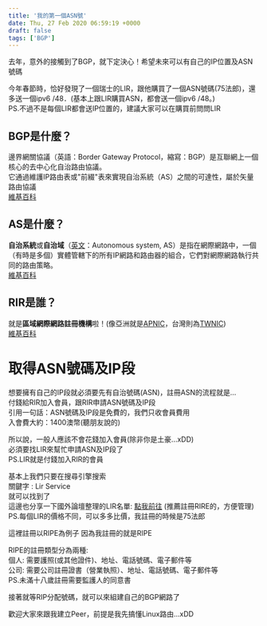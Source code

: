 ```yaml
---
title: '我的第一個ASN號'
date: Thu, 27 Feb 2020 06:59:19 +0000
draft: false
tags: ['BGP']
---
```


去年，意外的接觸到了BGP，就下定決心！希望未來可以有自己的IP位置及ASN號碼

今年春節時，恰好發現了一個瑞士的LIR，跟他購買了一個ASN號碼(75法郎)，還多送一個ipv6 /48．(基本上跟LIR購買ASN，都會送一個ipv6 /48。)  
PS.不過不是每個LIR都會送IP位置的，建議大家可以在購買前問問LIR

BGP是什麼？
-------

邊界網關協議（英語：Border Gateway Protocol，縮寫：BGP）是互聯網上一個核心的去中心化自治路由協議。  
它通過維護IP路由表或"前綴"表來實現自治系統（AS）之間的可達性，屬於矢量路由協議  
[維基百科](https://zh.wikipedia.org/zh-tw/%E8%BE%B9%E7%95%8C%E7%BD%91%E5%85%B3%E5%8D%8F%E8%AE%AE)

AS是什麼？
------

**自治系統**或**自治域**（[英文](https://zh.wikipedia.org/wiki/%E8%8B%B1%E6%96%87)：Autonomous system, AS）是指在網際網路中，一個（有時是多個）實體管轄下的所有IP網路和路由器的組合，它們對網際網路執行共同的路由策略。  
[維基百科](https://zh.wikipedia.org/zh-tw/自治系统)

**RIR**是誰？
----------

就是**區域網際網路註冊機構**啦！(像亞洲就是[APNIC](https://www.apnic.net)，台灣則為[TWNIC](https://www.twnic.net))  
[維基百科](https://zh.wikipedia.org/zh-tw/区域互联网注册管理机构)

取得ASN號碼及IP段
===========

想要擁有自己的IP段就必須要先有自治號碼(ASN)，註冊ASN的流程就是...  
付錢給RIR加入會員，跟RIR申請ASN號碼及IP段  
引用一句話：ASN號碼及IP段是免費的，我們只收會員費用  
入會費大約：1400澳幣(聽朋友說的)

所以說，一般人應該不會花錢加入會員(除非你是土豪...xDD)  
必須要找LIR來幫忙申請ASN及IP段了  
PS.LIR就是付錢加入RIR的會員

基本上我們只要在搜尋引擎搜索  
關鍵字 : Lir Service  
就可以找到了  
這邊也分享一下國外論壇整理的LIR名單: [點我前往](https://www.lowendtalk.com/discussion/114478/the-aio-ip-related-thread-ipv4-ipv6-asn-only-providers-are-allowed-to-post-offers) (推薦註冊RIRE的，方便管理)  
PS.每個LIR的價格不同，可以多多比價，我註冊的時候是75法郎

這裡註冊以RIPE為例子 因為我註冊的就是RIPE

RIPE的註冊類型分為兩種:  
個人: 需要護照(或其他證件)、地址、電話號碼、電子郵件等  
公司: 需要公司註冊證書（營業執照）、地址、電話號碼、電子郵件等  
PS.未滿十八歲註冊需要監護人的同意書

接著就等RIP分配號碼，就可以來組建自己的BGP網路了

歡迎大家來跟我建立Peer，前提是我先搞懂Linux路由...xDD